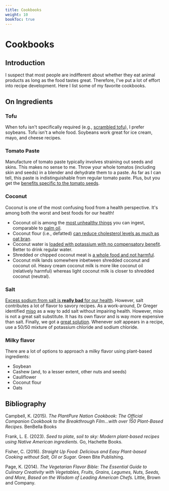 ```yaml
---
title: Cookbooks
weight: 10
bookToc: true
---
```


# Cookbooks

## Introduction

I suspect that most people are indifferent about whether they eat animal products as long as the food tastes great.
Therefore, I've put a lot of effort into recipe development.
Here I list some of my favorite cookbooks.

## On Ingredients

### Tofu

When tofu isn't specifically required (e.g., [scrambled tofu](https://nutritionfacts.org/recipe/turmeric-tofu-scramble/)), I prefer soybeans.
Tofu isn't a whole food.
Soybeans work great for ice cream, mayo, and cheese recipes.

### Tomato Paste

Manufacture of tomato paste typically involves straining out seeds and skins.
This makes no sense to me.
Throw your whole tomatos (including skin and seeds) in a blender and dehydrate them to a paste.
As far as I can tell, this paste is indistinguishable from regular tomato paste.
Plus, but you get the [benefits specific to the tomato seeds](https://nutritionfacts.org/video/inhibiting-platelet-activation-with-tomato-seeds/).

### Coconut

Coconut is one of the most confusing food from a health perspective. It's among both the worst and best foods for our health!
- Coconut oil is among the [most unhealthy things](https://nutritionfacts.org/video/coconut-oil-and-abdominal-fat/) you can ingest, comparable to [palm oil](https://nutritionfacts.org/video/how-the-dairy-industry-designs-misleading-studies/).
- Coconut flour (i.e., defatted) [can reduce cholesterol levels as much as oat bran](https://nutritionfacts.org/video/what-about-coconuts-coconut-milk-and-coconut-oil-mcts/).
- Coconut water is [loaded with potassium with no compensatory benefit](https://nutritionfacts.org/video/coconut-water-for-athletic-performance-vs-sports-drinks/). Better to drink regular water.
- Shredded or chipped coconut meat is [a whole food and not harmful](https://nutritionfacts.org/recipe/caramel-cocoa-bites/).
- Coconut milk lands somewhere inbetween shredded coconut and coconut oil. Heavy cream coconut milk is more like coconut oil (relatively harmful) whereas light coconut milk is closer to shredded coconut (neutral).

### Salt

[Excess sodium from salt is **really bad** for our health](https://nutritionfacts.org/video/high-blood-pressure-may-be-a-choice/).
However, salt contributes a lot of flavor to savory recipes.
As a work-around, Dr Greger identified [miso](https://nutritionfacts.org/video/is-miso-healthy/) as a way to add salt without impairing health.
However, miso is not a great salt substitute.
It has its own flavor and is way more expensive than salt.
Finally, we got a [great solution](https://nutritionfacts.org/video/fewer-than-1-in-5000-meet-sodium-and-potassium-recommended-intakes/).
Whenever *salt* appears in a recipe, use a 50/50 mixture of potassium chloride and sodium chloride.

### Milky flavor

There are a lot of options to approach a milky flavor using plant-based ingredients:
- Soybean
- Cashew (and, to a lesser extent, other nuts and seeds)
- Cauliflower
- Coconut flour
- Oats

## Bibliography

Campbell, K. (2015). *The PlantPure Nation Cookbook: The Official Companion Cookbook to the Breakthrough Film...with over 150 Plant-Based Recipes.* BenBella Books

Frank, L. E. (2023). *Seed to plate, soil to sky: Modern plant-based recipes using Native American ingredients.* Go, Hachette Books.

Fisher, C. (2016). *Straight Up Food: Delicious and Easy Plant-based Cooking without Salt, Oil or Sugar.* Green Bite Publishing.

Page, K. (2014). *The Vegetarian Flavor Bible: The Essential Guide to Culinary Creativity with Vegetables, Fruits, Grains, Legumes, Nuts, Seeds, and More, Based on the Wisdom of Leading American Chefs.* Little, Brown and Company.
